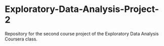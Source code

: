 # Exploratory-Data-Analysis-Project-2
Repository for the second course project of the Exploratory Data Analysis Coursera class.
